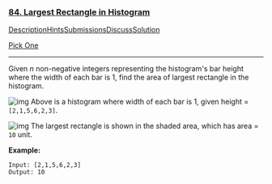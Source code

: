 ### [84. Largest Rectangle in Histogram](https://leetcode.com/problems/largest-rectangle-in-histogram/description/)

[Description](https://leetcode.com/problems/largest-rectangle-in-histogram/description/)[Hints](https://leetcode.com/problems/largest-rectangle-in-histogram/hints/)[Submissions](https://leetcode.com/problems/largest-rectangle-in-histogram/submissions/)[Discuss](https://leetcode.com/problems/largest-rectangle-in-histogram/discuss/)[Solution](https://leetcode.com/problems/largest-rectangle-in-histogram/solution/)

[Pick One](https://leetcode.com/problems/random-one-question/)

------

Given *n* non-negative integers representing the histogram's bar height where the width of each bar is 1, find the area of largest rectangle in the histogram.

![img](https://leetcode.com/static/images/problemset/histogram.png)
Above is a histogram where width of each bar is 1, given height = `[2,1,5,6,2,3]`.

 

![img](https://leetcode.com/static/images/problemset/histogram_area.png)
The largest rectangle is shown in the shaded area, which has area = `10` unit.

 

**Example:**

```
Input: [2,1,5,6,2,3]
Output: 10
```

 